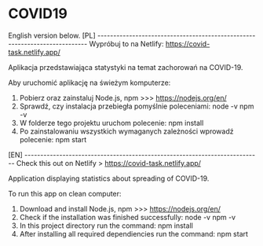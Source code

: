 # COVID19


English version below.
[PL] ---------------------------------------------------------------------------
Wypróbuj to na Netlify:
https://covid-task.netlify.app/

Aplikacja przedstawiająca statystyki na temat zachorowań na COVID-19.

Aby uruchomić aplikację na świeżym komputerze:
1. Pobierz oraz zainstaluj Node.js, npm >>> https://nodejs.org/en/
2. Sprawdź, czy instalacja przebiegła pomyślnie poleceniami:
    node -v
    npm -v
3. W folderze tego projektu uruchom polecenie:
    npm install
4. Po zainstalowaniu wszystkich wymaganych zależności wprowadź polecenie:
    npm start

[EN] ---------------------------------------------------------------------------
Check this out on Netlify >
https://covid-task.netlify.app/

Application displaying statistics about spreading of COVID-19.

To run this app on clean computer:
1. Download and install Node.js, npm >>> https://nodejs.org/en/
2. Check if the installation was finished successfully:
    node -v
    npm -v
3. In this project directory run the command:
    npm install
4. After installing all required dependiencies run the command:
    npm start